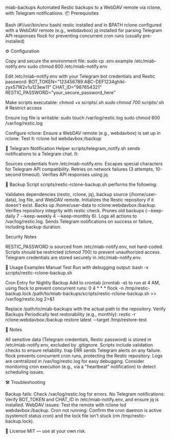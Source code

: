 miab-backups
Automated Restic backups to a WebDAV remote via rclone, with Telegram notifications.
📦 Prerequisites

Bash (#!/usr/bin/env bash)
restic installed and in $PATH
rclone configured with a WebDAV remote (e.g., webdavbox)
jq installed for parsing Telegram API responses
flock for preventing concurrent cron runs (usually pre-installed)

⚙️ Configuration

Copy and secure the environment file:
sudo cp .env.example /etc/miab-notify.env
sudo chmod 600 /etc/miab-notify.env


Edit /etc/miab-notify.env with your Telegram bot credentials and Restic password:
BOT_TOKEN="123456789:ABC-DEF1234ghIkl-zyx57W2v1u123ew11"
CHAT_ID="987654321"
RESTIC_PASSWORD="your_secure_password_here"


Make scripts executable:
chmod +x scripts/*.sh
sudo chmod 700 scripts/*.sh  # Restrict access


Ensure log file is writable:
sudo touch /var/log/restic.log
sudo chmod 600 /var/log/restic.log


Configure rclone:
Ensure a WebDAV remote (e.g., webdavbox) is set up in rclone. Test it:
rclone lsd webdavbox:/backup



🔔 Telegram Notification Helper
scripts/telegram_notify.sh sends notifications to a Telegram chat. It:

Sources credentials from /etc/miab-notify.env.
Escapes special characters for Telegram API compatibility.
Retries on network failures (3 attempts, 10-second timeout).
Verifies API responses using jq.

💾 Backup Script
scripts/restic-rclone-backup.sh performs the following:

Validates dependencies (restic, rclone, jq), backup source (/home/user-data), log file, and WebDAV remote.
Initializes the Restic repository if it doesn't exist.
Backs up /home/user-data to rclone:webdavbox:/backup.
Verifies repository integrity with restic check.
Prunes old backups (--keep-daily 7 --keep-weekly 4 --keep-monthly 6).
Logs all actions to /var/log/restic.log.
Sends Telegram notifications on success or failure, including backup duration.

Security Notes

RESTIC_PASSWORD is sourced from /etc/miab-notify.env, not hard-coded.
Scripts should be restricted (chmod 700) to prevent unauthorized access.
Telegram credentials are stored securely in /etc/miab-notify.env.

🔧 Usage Examples
Manual Test
Run with debugging output:
bash -x scripts/restic-rclone-backup.sh

Cron Entry for Nightly Backup
Add to crontab (crontab -e) to run at 4 AM, using flock to prevent concurrent runs:
0 4 * * * flock -n /tmp/restic-backup.lock /path/to/miab-backups/scripts/restic-rclone-backup.sh >> /var/log/restic.log 2>&1

Replace /path/to/miab-backups with the actual path to the repository.
Verify Backups
Periodically test restorability (e.g., monthly):
restic -r rclone:webdavbox:/backup restore latest --target /tmp/restore-test

📁 Notes

All sensitive data (Telegram credentials, Restic password) is stored in /etc/miab-notify.env, excluded by .gitignore.
Scripts include validation checks to ensure reliability.
trap ERR sends Telegram alerts on any failure.
flock prevents concurrent cron runs, protecting the Restic repository.
Logs are centralized in /var/log/restic.log for easy debugging.
Consider monitoring cron execution (e.g., via a "heartbeat" notification) to detect scheduling issues.

🛠️ Troubleshooting

Backup fails: Check /var/log/restic.log for errors.
No Telegram notifications: Verify BOT_TOKEN and CHAT_ID in /etc/miab-notify.env, and ensure jq is installed.
WebDAV issues: Test the remote with rclone lsd webdavbox:/backup.
Cron not running: Confirm the cron daemon is active (systemctl status cron) and the lock file isn't stuck (rm /tmp/restic-backup.lock).

🪪 License
MIT — use at your own risk.
